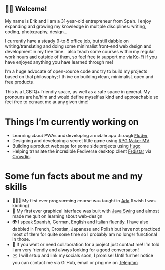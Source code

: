 ## 👋🏻 Welcome!

My name is Erik and I am a 31-year-old entrepreneur from Spain. I enjoy expanding and growing my knowledge in multiple disciplines: writing, coding, photography, design…

I currently have a steady 9-to-5 office job, but still dabble on writing/translating and doing some minimalist front-end web design and development in my free time. I also teach some courses within my regular work hours and outside of them, so feel free to support me via [Ko-Fi](https://ko-fi.com/definitelyerik) if you have enjoyed anything you have learned through me!

I’m a huge advocate of open-source code and try to build my projects based on that philosophy; I thrive on building clean, minimalist, open and free products.

This is a LGBTQ+ friendly space, as well as a safe space in general. My pronouns are he/him and would define myself as kind and approachable so feel free to contact me at any given time!

# Things I’m currently working on
- Learning about PWAs and developing a mobile app through [Flutter]( https://flutter.dev/)
- Designing and developing a secret little game using [RPG Maker MV]( https://www.rpgmakerweb.com/products/rpg-maker-mv)
- Building a product webpage for some side projects using [Hugo]( https://gohugo.io/)
- Helping translate the incredible Fediverse desktop client [Fedistar](https://fedistar.net/) via [Crowdin](https://crowdin.com/).
# Some fun facts about me and my skills
- 👨🏻‍💻 My first ever programming course was taught in [Ada](https://en.wikipedia.org/wiki/Ada_(programming_language)) (I wish I was kidding)
- 🎨 My first ever graphical interface was built with [Java Swing](https://en.wikipedia.org/wiki/Swing_(Java)) and almost made me quit on learning about web-design
- 🌍 I speak Spanish, German, English and Italian fluently. I have also dabbled in French, Croatian, Japanese and Polish but have not practiced most of them for quite some time so I probably am no longer functional in those.
- 🤝 If you want or need collaboration for a project just contact me! I’m told I am very friendly and always looking for a good conversation!
- ✉️ I will setup and link my socials soon, I promise! Until further notice you can contact me via GitHub, email or ping me on [Telegram](https://t.me/definitelyerik)